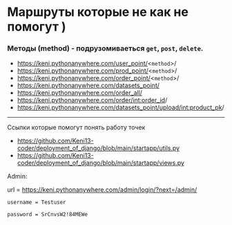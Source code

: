 # Маршруты которые не как не помогут )
### Методы (method) - подрузомиваеться `get`, `post`, `delete`.
* https://keni.pythonanywhere.com/user_point/<`method`>/
* https://keni.pythonanywhere.com/prod_point/<`method`>/
* https://keni.pythonanywhere.com/order_point/<`method`>/
* https://keni.pythonanywhere.com/datasets_point/
* https://keni.pythonanywhere.com/order_all/
* https://keni.pythonanywhere.com/order/<int:order_id>/
* https://keni.pythonanywhere.com/datasets_point/upload/<int:product_pk>/
------
Ссылки которые помогут понять работу точек
* https://github.com/Keni13-coder/deployment_of_django/blob/main/startapp/utils.py
* https://github.com/Keni13-coder/deployment_of_django/blob/main/startapp/views.py


Admin:

url = https://keni.pythonanywhere.com/admin/login/?next=/admin/

    username = Testuser
  
    password = SrCnvsW2!84MEWe
